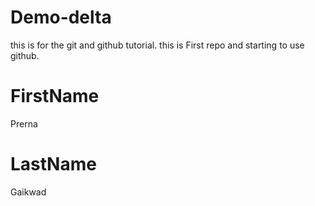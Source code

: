 # Demo-delta
this is for the git and github tutorial.
this is First repo and starting to use github.

# FirstName
Prerna 

# LastName
Gaikwad
